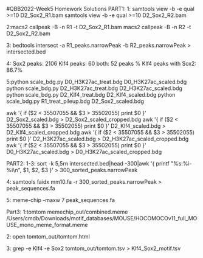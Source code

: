 #QBB2022-Week5 Homework Solutions
PART1:
1: samtools view -b -e qual >=10 D2_Sox2_R1.bam
samtools view -b -e qual >=10 D2_Sox2_R2.bam

2:macs2 callpeak -B -n R1 -t D2_Sox2_R1.bam
macs2 callpeak -B -n R2 -t D2_Sox2_R2.bam

3: bedtools intersect -a R1_peaks.narrowPeak -b R2_peaks.narrowPeak > intersected.bed

4: Sox2 peaks: 2106
Klf4 peaks: 60
both: 52 peaks
% Klf4 peaks with Sox2: 86.7%

5:python scale_bdg.py D0_H3K27ac_treat.bdg D0_H3K27ac_scaled.bdg
python scale_bdg.py D2_H3K27ac_treat.bdg D2_H3K27ac_scaled.bdg
python scale_bdg.py D2_Klf4_treat.bdg D2_Klf4_scaled.bdg
python scale_bdg.py R1_treat_pileup.bdg D2_Sox2_scaled.bdg

awk '{ if ($2 < 35507055 && $3 > 35502055) print $0 }' D2_Sox2_scaled.bdg >  D2_Sox2_scaled_cropped.bdg
awk '{ if ($2 < 35507055 && $3 > 35502055) print $0 }' D2_Klf4_scaled.bdg > D2_Klf4_scaled_cropped.bdg
awk '{ if ($2 < 35507055 && $3 > 35502055) print $0 }' D2_H3K27ac_scaled.bdg > D2_H3K27ac_scaled_cropped.bdg
awk '{ if ($2 < 35507055 && $3 > 35502055) print $0 }' D0_H3K27ac_scaled.bdg > D0_H3K27ac_scaled_cropped.bdg

PART2:
1-3: sort -k 5,5rn intersected.bed|head -300|awk '{ printf "%s:%i-%i\n", $1, $2, $3 }' > 300_sorted_peaks.narrowPeak

4: samtools faidx mm10.fa -r 300_sorted_peaks.narrowPeak > peak_sequences.fa

5: meme-chip -maxw 7 peak_sequences.fa

Part3:
1:tomtom memechip_out/combined.meme /Users/cmdb/Downloads/motif_databases/MOUSE/HOCOMOCOv11_full_MOUSE_mono_meme_format.meme

2: open tomtom_out/tomtom.html

3: grep -e Klf4 -e Sox2 tomtom_out/tomtom.tsv > Klf4_Sox2_motif.tsv